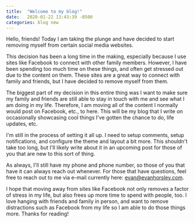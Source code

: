 ```yaml
---
title:  "Welcome to my blog!"
date:   2020-01-22 13:43:39 -0500
categories: blog new
---
```

Hello, friends! Today I am taking the plunge and have decided to start removing myself from certain social media websites.

This decision has been a long time in the making, especially because I use sites like Facebook to connect with other family members. However, I have been spending too much time on these things, and often get stressed out due to the content on them. These sites are a great way to connect with family and friends, but I have decided to remove myself from them.

The biggest part of my decision in this entire thing was I want to make sure my family and friends are still able to stay in touch with me and see what I am doing in my life. Therefore, I am moving all of the content I normally would post on Facebook, etc., to here. This will be my blog that I write on occasionally showcasing cool things I've gotten the chance to do, life updates, etc. 

I'm still in the process of setting it all up. I need to setup comments, setup notifications, and configure the theme and layout a bit more. This shouldn't take too long, but I'll likely write about it in an upcoming post for those of you that are new to this sort of thing.

As always, I'll still have my phone and phone number, so those of you that have it can always reach out whenever. For those that have questions, feel free to reach out to me via e-mail currently here: <evan@evanhorsley.com>. 

I hope that moving away from sites like Facebook not only removes a factor of stress in my life, but also frees up more time to spend with people, too. I love hanging with friends and family in person, and want to remove distractions such as Facebook from my life so I am able to do those things more. Thanks for reading!